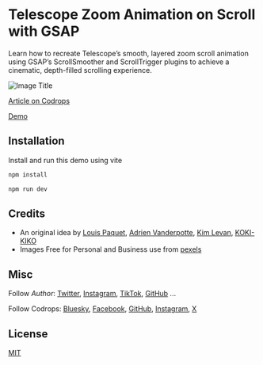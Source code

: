 # Telescope Zoom Animation on Scroll with GSAP

Learn how to recreate Telescope’s smooth, layered zoom scroll animation using GSAP’s ScrollSmoother and ScrollTrigger plugins to achieve a cinematic, depth-filled scrolling experience.

![Image Title](https://codrops-1f606.kxcdn.com/codrops/wp-content/uploads/2025/10/thumb-3.png?x56200")

[Article on Codrops](https://tympanus.net/codrops/2025/09/01/recreating-palmers-draggable-product-grid-with-gsap/)

[Demo](https://tympanus.net/Tutorials/PalmerDraggableGrid/)

## Installation

Install and run this demo using vite

```bash
npm install

npm run dev
```

## Credits

- An original idea by [Louis Paquet](https://louispaquet.com/), [Adrien Vanderpotte](https://avdp.xyz/), [Kim Levan](https://x.com/kimlevan), [KOKI-KIKO](https://www.koki-kiko.com/)
- Images Free for Personal and Business use from [pexels](https://www.pexels.com)

## Misc

Follow _Author_: [Twitter](https://x.com/jeycode_), [Instagram](https://www.instagram.com/jeycode__/), [TikTok](https://www.tiktok.com/@jeycode_), [GitHub](https://github.com/joffreysp) ...

Follow Codrops: [Bluesky](https://bsky.app/profile/codrops.bsky.social), [Facebook](http://www.facebook.com/codrops), [GitHub](https://github.com/codrops), [Instagram](https://www.instagram.com/codropsss/), [X](http://www.x.com/codrops)

## License

[MIT](LICENSE)
